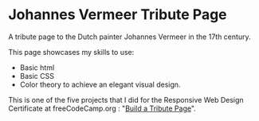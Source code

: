 # Johannes Vermeer Tribute Page
A tribute page to the Dutch painter Johannes Vermeer in the 17th century.

This page showcases my skills to use:
- Basic html
- Basic CSS
- Color theory to achieve an elegant visual design.

This is one of the five projects that I did for the Responsive Web Design Certificate at freeCodeCamp.org : "[Build a Tribute Page](https://learn.freecodecamp.org/responsive-web-design/responsive-web-design-projects/build-a-tribute-page/)".



